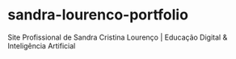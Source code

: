 # sandra-lourenco-portfolio
Site Profissional de Sandra Cristina Lourenço | Educação Digital &amp; Inteligência Artificial
